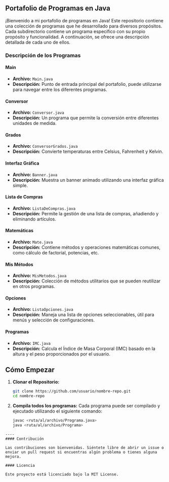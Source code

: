 ## Portafolio de Programas en Java

¡Bienvenido a mi portafolio de programas en Java! Este repositorio contiene una colección de programas que he desarrollado para diversos propósitos. Cada subdirectorio contiene un programa específico con su propio propósito y funcionalidad. A continuación, se ofrece una descripción detallada de cada uno de ellos.

### Descripción de los Programas

#### Main
- **Archivo:** `Main.java`
- **Descripción:** Punto de entrada principal del portafolio, puede utilizarse para navegar entre los diferentes programas.

#### Conversor
- **Archivo:** `Conversor.java`
- **Descripción:** Un programa que permite la conversión entre diferentes unidades de medida.

#### Grados
- **Archivo:** `ConversorGrados.java`
- **Descripción:** Convierte temperaturas entre Celsius, Fahrenheit y Kelvin.

#### Interfaz Gráfica
- **Archivo:** `Banner.java`
- **Descripción:** Muestra un banner animado utilizando una interfaz gráfica simple.

#### Lista de Compras
- **Archivo:** `ListaDeCompras.java`
- **Descripción:** Permite la gestión de una lista de compras, añadiendo y eliminando artículos.

#### Matemáticas
- **Archivo:** `Mate.java`
- **Descripción:** Contiene métodos y operaciones matemáticas comunes, como cálculo de factorial, potencias, etc.

#### Mis Métodos
- **Archivo:** `MisMetodos.java`
- **Descripción:** Colección de métodos utilitarios que se pueden reutilizar en otros programas.

#### Opciones
- **Archivo:** `ListaOpciones.java`
- **Descripción:** Maneja una lista de opciones seleccionables, útil para menús y selección de configuraciones.

#### Programas
- **Archivo:** `IMC.java`
- **Descripción:** Calcula el Índice de Masa Corporal (IMC) basado en la altura y el peso proporcionados por el usuario.

## Cómo Empezar

1. **Clonar el Repositorio:**
   ```sh
   git clone https://github.com/usuario/nombre-repo.git
   cd nombre-repo
   ```
2. **Compila todos los programas:**
Cada programa puede ser compilado y ejecutado utilizando el siguiente comando:
   ```sh
   javac <ruta/al/archivo/Programa.java>
   java <ruta/al/archivo/Programa>
```
----
#### Contribución

Las contribuciones son bienvenidas. Siéntete libre de abrir un issue o enviar un pull request si encuentras algún problema o tienes alguna mejora.

#### Licencia

Este proyecto está licenciado bajo la MIT License.
